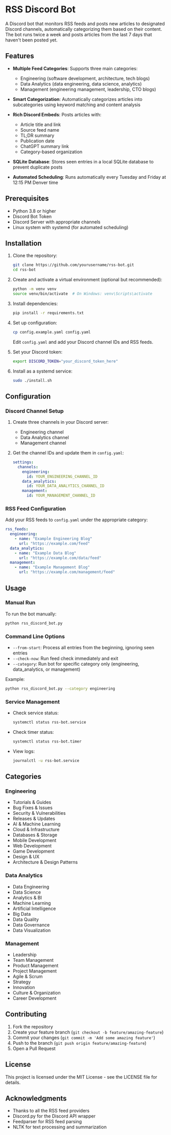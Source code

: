# RSS Discord Bot

A Discord bot that monitors RSS feeds and posts new articles to designated Discord channels, automatically categorizing them based on their content. The bot runs twice a week and posts articles from the last 7 days that haven't been posted yet.

## Features

- **Multiple Feed Categories**: Supports three main categories:
  - Engineering (software development, architecture, tech blogs)
  - Data Analytics (data engineering, data science, analytics)
  - Management (engineering management, leadership, CTO blogs)

- **Smart Categorization**: Automatically categorizes articles into subcategories using keyword matching and content analysis

- **Rich Discord Embeds**: Posts articles with:
  - Article title and link
  - Source feed name
  - TL;DR summary
  - Publication date
  - ChatGPT summary link
  - Category-based organization

- **SQLite Database**: Stores seen entries in a local SQLite database to prevent duplicate posts

- **Automated Scheduling**: Runs automatically every Tuesday and Friday at 12:15 PM Denver time

## Prerequisites

- Python 3.8 or higher
- Discord Bot Token
- Discord Server with appropriate channels
- Linux system with systemd (for automated scheduling)

## Installation

1. Clone the repository:
   ```bash
   git clone https://github.com/yourusername/rss-bot.git
   cd rss-bot
   ```

2. Create and activate a virtual environment (optional but recommended):
   ```bash
   python -m venv venv
   source venv/bin/activate  # On Windows: venv\Scripts\activate
   ```

3. Install dependencies:
   ```bash
   pip install -r requirements.txt
   ```

4. Set up configuration:
   ```bash
   cp config.example.yaml config.yaml
   ```
   Edit `config.yaml` and add your Discord channel IDs and RSS feeds.

5. Set your Discord token:
   ```bash
   export DISCORD_TOKEN="your_discord_token_here"
   ```

6. Install as a systemd service:
   ```bash
   sudo ./install.sh
   ```

## Configuration

### Discord Channel Setup

1. Create three channels in your Discord server:
   - Engineering channel
   - Data Analytics channel
   - Management channel

2. Get the channel IDs and update them in `config.yaml`:
   ```yaml
   settings:
     channels:
       engineering:
         id: YOUR_ENGINEERING_CHANNEL_ID
       data_analytics:
         id: YOUR_DATA_ANALYTICS_CHANNEL_ID
       management:
         id: YOUR_MANAGEMENT_CHANNEL_ID
   ```

### RSS Feed Configuration

Add your RSS feeds to `config.yaml` under the appropriate category:

```yaml
rss_feeds:
  engineering:
    - name: "Example Engineering Blog"
      url: "https://example.com/feed"
  data_analytics:
    - name: "Example Data Blog"
      url: "https://example.com/data/feed"
  management:
    - name: "Example Management Blog"
      url: "https://example.com/management/feed"
```

## Usage

### Manual Run

To run the bot manually:

```bash
python rss_discord_bot.py
```

### Command Line Options

- `--from-start`: Process all entries from the beginning, ignoring seen entries
- `--check-now`: Run feed check immediately and exit
- `--category`: Run bot for specific category only (engineering, data_analytics, or management)

Example:
```bash
python rss_discord_bot.py --category engineering
```

### Service Management

- Check service status:
  ```bash
  systemctl status rss-bot.service
  ```

- Check timer status:
  ```bash
  systemctl status rss-bot.timer
  ```

- View logs:
  ```bash
  journalctl -u rss-bot.service
  ```

## Categories

### Engineering
- Tutorials & Guides
- Bug Fixes & Issues
- Security & Vulnerabilities
- Releases & Updates
- AI & Machine Learning
- Cloud & Infrastructure
- Databases & Storage
- Mobile Development
- Web Development
- Game Development
- Design & UX
- Architecture & Design Patterns

### Data Analytics
- Data Engineering
- Data Science
- Analytics & BI
- Machine Learning
- Artificial Intelligence
- Big Data
- Data Quality
- Data Governance
- Data Visualization

### Management
- Leadership
- Team Management
- Product Management
- Project Management
- Agile & Scrum
- Strategy
- Innovation
- Culture & Organization
- Career Development

## Contributing

1. Fork the repository
2. Create your feature branch (`git checkout -b feature/amazing-feature`)
3. Commit your changes (`git commit -m 'Add some amazing feature'`)
4. Push to the branch (`git push origin feature/amazing-feature`)
5. Open a Pull Request

## License

This project is licensed under the MIT License - see the LICENSE file for details.

## Acknowledgments

- Thanks to all the RSS feed providers
- Discord.py for the Discord API wrapper
- Feedparser for RSS feed parsing
- NLTK for text processing and summarization 